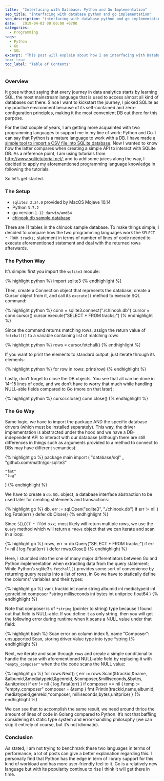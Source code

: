 ```yaml
---
title:  "Interfacing with Database: Python and Go Implementation"
seo_title: "interfacing with database python and go implementation"
seo_description: "interfacing with database python and go implementation"
date:   2019-04-03 00:00:00 +0700
categories:
  - Programming
tags:
  - Python
  - Go
  - SQL
excerpt: "This post will explain about how I am interfacing with Database using Python and Go."
toc: true
toc_label: "Table of Contents"
---
```

### Overview
It goes without saying that every journey in data analytics starts by learning SQL, the most mainstream language that is used to access almost all kind of databases out there. Since I want to kickstart the journey, I picked SQLite as my practice environment because of its self-contained and zero-configuration principles, making it the most convenient DB out there for this purpose.

For the last couple of years, I am getting more acquainted with two programming languages to support me in my line of work: Python and Go. I can say that Python is a mature language to work with a DB. I have made [a simple tool to import a CSV file into SQLite database](https://github.com/GandhiNN/data-wrangling/blob/master/tools/csv2sqlite.py). Now I wanted to know how the latter compares when creating a simple API to interact with SQLite DB. As a reference point, I am using tutorials from http://www.sqlitetutorial.net/, and to add some juices along the way, I decided to apply my aforementioned programming language knowledge in following the tutorials.

So let’s get started.

### The Setup
* `sqlite3 3.24.0` provided by MacOS Mojave 10.14
* Python `3.7.2`
* go version `1.12 darwin/amd64`
* [chinook.db sample database](http://www.sqlitetutorial.net/wp-content/uploads/2018/03/chinook.zip)

There are 11 tables in the chinook sample database. To make things simple, I decided to compare how the two programming languages work the `SELECT * FROM tracks;` statement in terms of number of lines of code needed to execute aforementioned statement and deal with the returned rows afterwards.

### The Python Way
It’s simple: first you import the `sqlite3` module:

{% highlight python %}
import sqlite3
{% endhighlight %}

Then, create a Connection object that represents the database, create a Cursor object from it, and call its `execute()` method to execute SQL command:

{% highlight python %}
conn = sqlite3.connect("./chinook.db")
cursor = conn.cursor()
cursor.execute("SELECT * FROM tracks;")
{% endhighlight %}

Since the command returns matching rows, assign the return value of `fetchall()` to a variable containing list of matching rows:

{% highlight python %}
rows = cursor.fetchall()
{% endhighlight %}

If you want to print the elements to standard output, just iterate through its elements:

{% highlight python %}
for row in rows:
    print(row)
{% endhighlight %}

Lastly, don’t forget to close the DB objects. You see that all can be done in 14–15 lines of code, and we don’t have to worry that much while handling NULL-able fields compared to Go (more on that later):

{% highlight python %}
cursor.close()
conn.close()
{% endhighlight %}

### The Go Way
Same logic, we have to import the package AND the specific database drivers (which must be installed separately). This way, the driver implementation is abstracted under the hood and we have a DB-independent API to interact with our database (although there are still differences in things such as arguments provided to a method to connect to DBs may have different semantics):

{% highlight go %}
package main
import (
    "database/sql"
    _ "github.com/mattn/go-sqlite3"
    
    "fmt"
    "log"
)
{% endhighlight %}

We have to create a `db.SQL` object, a database interface abstraction to be used later for creating statements and transactions:

{% highlight go %}
db, err := sql.Open("sqlite3", "./chinook.db")
	if err != nil {
		log.Fatal(err)
	}
	defer db.Close()
{% endhighlight %}

Since `SELECT * FROM xxx;` most likely will return multiple rows, we use the `Query` method which will return a `*Rows` object that we can iterate and scan in a loop:

{% highlight go %}
rows, err := db.Query("SELECT * FROM tracks;")
	if err != nil {
		log.Fatal(err)
	}
	defer rows.Close()
{% endhighlight %}

Here, I stumbled into the one of many major differentiators between Go and Python implementation when extracting data from the query statement; While Python’s sqlite3’s `fetchall()` provides some sort of convenience by returning query results into a list of rows, in Go we have to statically define the columns' variables and their types:

{% highlight go %}
var (
        trackid     int
        name        string
        albumid     int
        mediatypeid int
        genreid     int
        composer     *string
        milliseconds int
        bytes        int
        unitprice    float64
    )
{% endhighlight %}

Note that composer is of `*string` (pointer to string) type because I found out that field is NULL-able. If you define it as only string, then you will get the following error during runtime when it scans a NULL value under that field:

{% highlight bash %}
Scan error on column index 5, name "Composer": unsupported Scan, storing driver.Value type <nil> into type *string
{% endhighlight %}

Next, we iterate and scan through `rows` and create a simple conditional to handle the case with aforementioned NULL-able field by replacing it with `"empty_composer"` when the the code scans the NULL value:

{% highlight go %}
for rows.Next() {
		err := rows.Scan(&trackid,&name,
                    &albumid,&mediatypeid,&genreid,
                    &composer,&milliseconds,&bytes,
                    &unitprice)
		if err != nil {
			log.Fatal(err)
		}
		if composer == nil {
			temp := "empty_composer"
			composer = &temp
		}
		fmt.Println(trackid,name,albumid,
                    mediatypeid,genreid,*composer, 
                    milliseconds,bytes,unitprice)
	}
{% endhighlight %}

We can see that to accomplish the same result, we need around thrice the amount of lines of code in Golang compared to Python. It’s not that baffling considering its static type system and error-handling philosophy (we can skip it entirely of course, but it’s not idiomatic).

### Conclusion
As stated, I am not trying to benchmark these two languages in terms of performance; a lot of posts can give a better explanation regarding this. I personally find that Python has the edge in term of library support for this kind of workload and has more user-friendly feel to it. Go is a relatively new language but with its popularity continue to rise I think it will get there in time.
